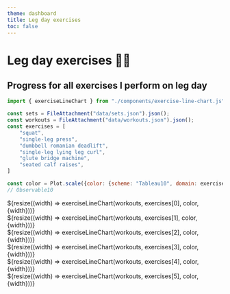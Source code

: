 ```yaml
---
theme: dashboard
title: Leg day exercises
toc: false
---
```


<head>
  <script src="https://cdn.tailwindcss.com"></script>
</head>

<div class="flex flex-col font-sans">
  <h1 class="py-4 font-bold text-4xl">Leg day exercises 🏋️‍♂️</h1>
  <h2 class="font-normal text-xl not-italic">Progress for all exercises I perform on leg day</h2>
</div>

<!-- Imports -->
```js
import { exerciseLineChart } from "./components/exercise-line-chart.js";
```

<!-- Load and transform data -->
```js
const sets = FileAttachment("data/sets.json").json();
const workouts = FileAttachment("data/workouts.json").json();
const exercises = [
    "squat",
    "single-leg press",
    "dumbbell romanian deadlift",
    "single-leg lying leg curl",
    "glute bridge machine",
    "seated calf raises",
]
```

<!-- A shared color scale for consistency -->
```js
const color = Plot.scale({color: {scheme: "Tableau10", domain: exercises}});
// Observable10
```

<div class="grid grid-cols-2">
  <div class="card">
    ${resize((width) => exerciseLineChart(workouts, exercises[0], color, {width}))}
  </div>

  <div class="card">
    ${resize((width) => exerciseLineChart(workouts, exercises[1], color, {width}))}
  </div>

  <div class="card">
    ${resize((width) => exerciseLineChart(workouts, exercises[2], color, {width}))}
  </div>

  <div class="card">
    ${resize((width) => exerciseLineChart(workouts, exercises[3], color, {width}))}
  </div>

  <div class="card">
    ${resize((width) => exerciseLineChart(workouts, exercises[4], color, {width}))}
  </div>

  <div class="card">
    ${resize((width) => exerciseLineChart(workouts, exercises[5], color, {width}))}
  </div>
</div>










